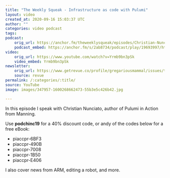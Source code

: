 ```yaml
---
title: "The Weekly Squeak - Infrastructure as code with Pulumi"
layout: video
created_at: 2020-09-16 15:03:37 UTC
author: ""
categories: video podcast
tags: 
podcast:
    orig_url: https://anchor.fm/theweeklysqueak/episodes/Christian-Nunciato---Pulumi-in-Action-ejngvd
    podcast_embed: https://anchor.fm/s/2ab8734/podcast/play/19693997/https%3A%2F%2Fd3ctxlq1ktw2nl.cloudfront.net%2Fstaging%2F2020-8-16%2Fb36c6cae-147d-54ff-45e0-552a8006dc73.mp3
video:    
    orig_url: https://www.youtube.com/watch?v=Yrmb9bn3pSk
    video_embed: Yrmb9bn3pSk
newsletter:
    orig_url: https://www.getrevue.co/profile/gregariousmammal/issues/the-weekly-squeak-pulumi-in-action-with-christian-nunciato-276933
    source: revue    
permalink: /:categories/:title/
source: YouTube
image: images/347957-1600268662473-55b3e5c426b42.jpg

---
```

In this episode I speak with Christian Nunciato, author of Pulumi in Action from Manning.  
  
Use **podchinc19** for a 40% discount code, or andy of the codes below for a free eBook:

- piaccpr-6BF3
- piaccpr-490B
- piaccpr-7008
- piaccpr-1B50
- piaccpr-E406

I also cover news from ARM, editing a robot, and more.
